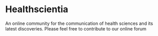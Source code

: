 # Healthscientia
An online community for the communication of health sciences and its latest discoveries.
Please feel free to contribute to our online forum
